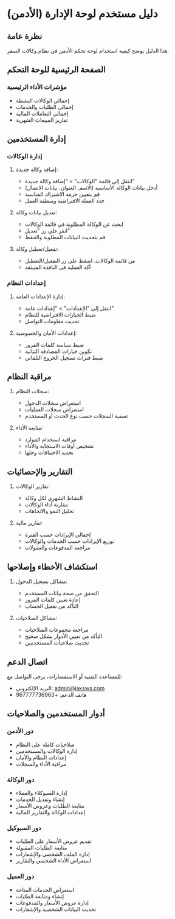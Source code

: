 # دليل مستخدم لوحة الإدارة (الأدمن)

## نظرة عامة
هذا الدليل يوضح كيفية استخدام لوحة تحكم الأدمن في نظام وكالات السفر.

## الصفحة الرئيسية للوحة التحكم

### مؤشرات الأداء الرئيسية
* إجمالي الوكالات النشطة
* إجمالي الطلبات والخدمات
* إجمالي التعاملات المالية
* تقارير المبيعات الشهرية

## إدارة المستخدمين

### إدارة الوكالات
1. إضافة وكالة جديدة:
   * انتقل إلى قائمة "الوكالات" > "إضافة وكالة جديدة"
   * أدخل بيانات الوكالة الأساسية (الاسم، العنوان، بيانات الاتصال)
   * قم بتعيين حزمة الاشتراك المناسبة
   * حدد العملة الافتراضية ومنطقة العمل

2. تعديل بيانات وكالة:
   * ابحث عن الوكالة المطلوبة في قائمة الوكالات
   * انقر على زر "تعديل"
   * قم بتحديث البيانات المطلوبة والحفظ

3. تفعيل/تعطيل وكالة:
   * من قائمة الوكالات، اضغط على زر التفعيل/التعطيل
   * أكد العملية في النافذة المنبثقة

### إعدادات النظام
1. إدارة الإعدادات العامة:
   * انتقل إلى "الإعدادات" > "إعدادات عامة"
   * ضبط الخيارات الافتراضية للنظام
   * تحديث معلومات التواصل

2. إعدادات الأمان والخصوصية:
   * ضبط سياسة كلمات المرور
   * تكوين خيارات المصادقة الثنائية
   * ضبط فترات تسجيل الخروج التلقائي

## مراقبة النظام
1. سجلات النظام:
   * استعراض سجلات الدخول
   * استعراض سجلات العمليات
   * تصفية السجلات حسب نوع الحدث أو المستخدم

2. متابعة الأداء:
   * مراقبة استخدام الموارد
   * تشخيص أوقات الاستجابة والأداء
   * تحديد الاختناقات وحلها

## التقارير والإحصائيات
1. تقارير الوكالات:
   * النشاط الشهري لكل وكالة
   * مقارنة أداء الوكالات
   * تحليل النمو والاتجاهات

2. تقارير مالية:
   * إجمالي الإيرادات حسب الفترة
   * توزيع الإيرادات حسب الخدمات والوكالات
   * مراجعة المدفوعات والعمولات

## استكشاف الأخطاء وإصلاحها
1. مشاكل تسجيل الدخول:
   * التحقق من صحة بيانات المستخدم
   * إعادة تعيين كلمات المرور
   * التأكد من تفعيل الحساب

2. مشاكل الصلاحيات:
   * مراجعة مجموعات الصلاحيات
   * التأكد من تعيين الأدوار بشكل صحيح
   * تحديث صلاحيات المستخدمين

## اتصال الدعم
للمساعدة التقنية أو الاستفسارات، يرجى التواصل مع:
* البريد الإلكتروني: admin@jaksws.com
* هاتف الدعم: +967777736963

## أدوار المستخدمين والصلاحيات

### دور الأدمن
* صلاحيات كاملة على النظام
* إدارة الوكالات والمستخدمين
* إعدادات النظام والأمان
* مراقبة الأداء والسجلات

### دور الوكالة
* إدارة السبوكلاء والعملاء
* إنشاء وتعديل الخدمات
* متابعة الطلبات وعروض الأسعار
* إعدادات الوكالة والتقارير المالية

### دور السبوكيل
* تقديم عروض الأسعار على الطلبات
* متابعة الطلبات المقبولة
* إدارة الملف الشخصي والإشعارات
* استعراض الأداء الشخصي والتقارير

### دور العميل
* استعراض الخدمات المتاحة
* إنشاء ومتابعة الطلبات
* إدارة عروض الأسعار والمدفوعات
* تحديث البيانات الشخصية والإشعارات
